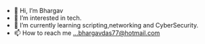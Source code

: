 - 👋 Hi, I’m Bhargav
- 👀 I’m interested in tech.
- 🌱 I’m currently learning scripting,networking and CyberSecurity.
- 📫 How to reach me ...bhargavdas77@hotmail.com

<!---
bhargavdas-io/bhargavdas-io is a ✨ special ✨ repository because its `README.md` (this file) appears on your GitHub profile.
You can click the Preview link to take a look at your changes.
--->
